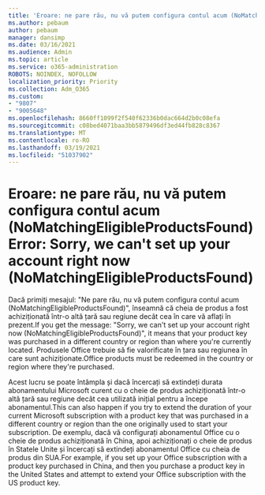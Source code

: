 ```yaml
---
title: 'Eroare: ne pare rău, nu vă putem configura contul acum (NoMatchingEligibleProductsFound)'
ms.author: pebaum
author: pebaum
manager: dansimp
ms.date: 03/16/2021
ms.audience: Admin
ms.topic: article
ms.service: o365-administration
ROBOTS: NOINDEX, NOFOLLOW
localization_priority: Priority
ms.collection: Adm_O365
ms.custom:
- "9807"
- "9005648"
ms.openlocfilehash: 8660ff1099f2f540f62336b0dac664d2b0c08efa
ms.sourcegitcommit: c08bed4071baa3bb5879496df3ed44fb828c8367
ms.translationtype: MT
ms.contentlocale: ro-RO
ms.lasthandoff: 03/19/2021
ms.locfileid: "51037902"
---
```

# <a name="error-sorry-we-cant-set-up-your-account-right-now-nomatchingeligibleproductsfound"></a><span data-ttu-id="d5ec3-102">Eroare: ne pare rău, nu vă putem configura contul acum (NoMatchingEligibleProductsFound)</span><span class="sxs-lookup"><span data-stu-id="d5ec3-102">Error: Sorry, we can't set up your account right now (NoMatchingEligibleProductsFound)</span></span>

<span data-ttu-id="d5ec3-103">Dacă primiți mesajul: "Ne pare rău, nu vă putem configura contul acum (NoMatchingEligibleProductsFound)", înseamnă că cheia de produs a fost achiziționată într-o altă țară sau regiune decât cea în care vă aflați în prezent.</span><span class="sxs-lookup"><span data-stu-id="d5ec3-103">If you get the message: "Sorry, we can't set up your account right now (NoMatchingEligibleProductsFound)", it means that your product key was purchased in a different country or region than where you're currently located.</span></span> <span data-ttu-id="d5ec3-104">Produsele Office trebuie să fie valorificate în țara sau regiunea în care sunt achiziționate.</span><span class="sxs-lookup"><span data-stu-id="d5ec3-104">Office products must be redeemed in the country or region where they're purchased.</span></span>

<span data-ttu-id="d5ec3-105">Acest lucru se poate întâmpla și dacă încercați să extindeți durata abonamentului Microsoft curent cu o cheie de produs achiziționată într-o altă țară sau regiune decât cea utilizată inițial pentru a începe abonamentul.</span><span class="sxs-lookup"><span data-stu-id="d5ec3-105">This can also happen if you try to extend the duration of your current Microsoft subscription with a product key that was purchased in a different country or region than the one originally used to start your subscription.</span></span> <span data-ttu-id="d5ec3-106">De exemplu, dacă vă configurați abonamentul Office cu o cheie de produs achiziționată în China, apoi achiziționați o cheie de produs în Statele Unite și încercați să extindeți abonamentul Office cu cheia de produs din SUA.</span><span class="sxs-lookup"><span data-stu-id="d5ec3-106">For example, if you set up your Office subscription with a product key purchased in China, and then you purchase a product key in the United States and attempt to extend your Office subscription with the US product key.</span></span>